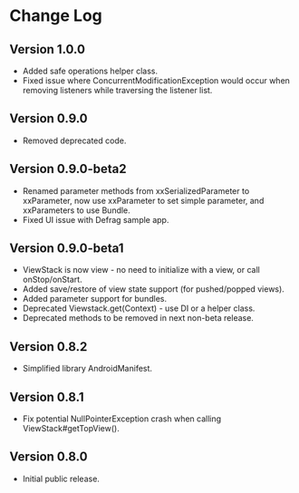 Change Log
==========

Version 1.0.0
----------------------------
 * Added safe operations helper class.
 * Fixed issue where ConcurrentModificationException would occur when removing listeners while traversing the listener list.

Version 0.9.0
----------------------------
 * Removed deprecated code.

Version 0.9.0-beta2
----------------------------
 * Renamed parameter methods from xxSerializedParameter to xxParameter, now use xxParameter to set simple parameter, and xxParameters to use Bundle.
 * Fixed UI issue with Defrag sample app.

Version 0.9.0-beta1
----------------------------

 * ViewStack is now view - no need to initialize with a view, or call onStop/onStart.
 * Added save/restore of view state support (for pushed/popped views).
 * Added parameter support for bundles.
 * Deprecated Viewstack.get(Context) - use DI or a helper class.
 * Deprecated methods to be removed in next non-beta release.

Version 0.8.2
----------------------------
* Simplified library AndroidManifest.

Version 0.8.1
----------------------------
* Fix potential NullPointerException crash when calling ViewStack#getTopView().

Version 0.8.0
----------------------------

* Initial public release.
